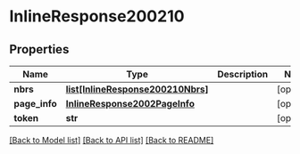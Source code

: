 # InlineResponse200210

## Properties
Name | Type | Description | Notes
------------ | ------------- | ------------- | -------------
**nbrs** | [**list[InlineResponse200210Nbrs]**](InlineResponse200210Nbrs.md) |  | [optional] 
**page_info** | [**InlineResponse2002PageInfo**](InlineResponse2002PageInfo.md) |  | [optional] 
**token** | **str** |  | [optional] 

[[Back to Model list]](../README.md#documentation-for-models) [[Back to API list]](../README.md#documentation-for-api-endpoints) [[Back to README]](../README.md)

